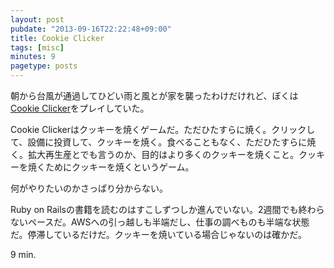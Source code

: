 ```yaml
---
layout: post
pubdate: "2013-09-16T22:22:48+09:00"
title: Cookie Clicker
tags: [misc]
minutes: 9
pagetype: posts
---
```

朝から台風が通過してひどい雨と風とが家を襲ったわけだけれど、ぼくは[Cookie Clicker][cookie-clicker]をプレイしていた。

Cookie Clickerはクッキーを焼くゲームだ。ただひたすらに焼く。クリックして、設備に投資して、クッキーを焼く。食べることもなく、ただひたすらに焼く。拡大再生産とでも言うのか、目的はより多くのクッキーを焼くこと。クッキーを焼くためにクッキーを焼くというゲーム。

何がやりたいのかさっぱり分からない。

Ruby on Railsの書籍を読むのはすこしずつしか進んでいない。2週間でも終わらないペースだ。AWSへの引っ越しも半端だし、仕事の調べものも半端な状態だ。停滞しているだけだ。クッキーを焼いている場合じゃないのは確かだ。

9 min.

[cookie-clicker]: http://orteil.dashnet.org/cookieclicker/
